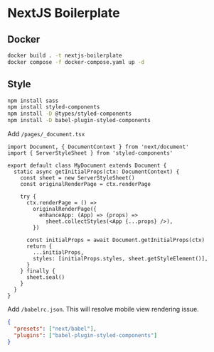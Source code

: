 # NextJS Boilerplate

## Docker

```bash
docker build . -t nextjs-boilerplate
docker compose -f docker-compose.yaml up -d
```

## Style

```bash
npm install sass
npm install styled-components
npm install -D @types/styled-components
npm install -D babel-plugin-styled-components
```

Add `/pages/_document.tsx`

```tsx
import Document, { DocumentContext } from 'next/document'
import { ServerStyleSheet } from 'styled-components'

export default class MyDocument extends Document {
  static async getInitialProps(ctx: DocumentContext) {
    const sheet = new ServerStyleSheet()
    const originalRenderPage = ctx.renderPage

    try {
      ctx.renderPage = () =>
        originalRenderPage({
          enhanceApp: (App) => (props) =>
            sheet.collectStyles(<App {...props} />),
        })

      const initialProps = await Document.getInitialProps(ctx)
      return {
        ...initialProps,
        styles: [initialProps.styles, sheet.getStyleElement()],
      }
    } finally {
      sheet.seal()
    }
  }
}
```

Add `/babelrc.json`. This will resolve mobile view rendering issue.

```json
{
  "presets": ["next/babel"],
  "plugins": ["babel-plugin-styled-components"]
}
```

